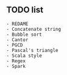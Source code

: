 ## TODO list
    - REDAME
    - Concatenate string
    - Bubble sort
    - Cantor
    - PGCD
    - Pascal's triangle
    - Scala style
    - Regex
    - Spark
